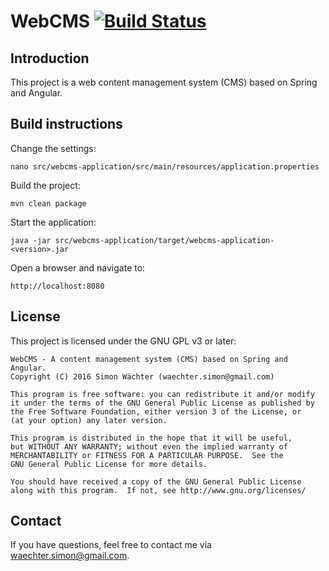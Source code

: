 # WebCMS [![Build Status](https://travis-ci.org/swaechter/webcms.svg?branch=master)](https://travis-ci.org/swaechter/webcms)

## Introduction

This project is a web content management system (CMS) based on Spring and Angular.

## Build instructions

Change the settings:

    nano src/webcms-application/src/main/resources/application.properties

Build the project:

    mvn clean package

Start the application:

    java -jar src/webcms-application/target/webcms-application-<version>.jar

Open a browser and navigate to:

    http://localhost:8080

## License

This project is licensed under the GNU GPL v3 or later:

    WebCMS - A content management system (CMS) based on Spring and Angular.
    Copyright (C) 2016 Simon Wächter (waechter.simon@gmail.com)

    This program is free software: you can redistribute it and/or modify
    it under the terms of the GNU General Public License as published by
    the Free Software Foundation, either version 3 of the License, or
    (at your option) any later version.

    This program is distributed in the hope that it will be useful,
    but WITHOUT ANY WARRANTY; without even the implied warranty of
    MERCHANTABILITY or FITNESS FOR A PARTICULAR PURPOSE.  See the
    GNU General Public License for more details.

    You should have received a copy of the GNU General Public License
    along with this program.  If not, see http://www.gnu.org/licenses/
 
## Contact

If you have questions, feel free to contact me via waechter.simon@gmail.com.
